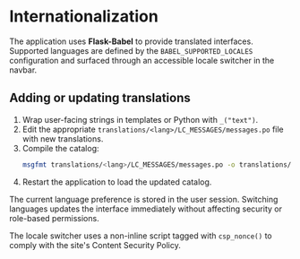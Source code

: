 # Internationalization

The application uses **Flask-Babel** to provide translated interfaces. Supported languages are defined by the `BABEL_SUPPORTED_LOCALES` configuration and surfaced through an accessible locale switcher in the navbar.

## Adding or updating translations

1. Wrap user-facing strings in templates or Python with `_("text")`.
2. Edit the appropriate `translations/<lang>/LC_MESSAGES/messages.po` file with new translations.
3. Compile the catalog:
   ```bash
   msgfmt translations/<lang>/LC_MESSAGES/messages.po -o translations/<lang>/LC_MESSAGES/messages.mo
   ```
4. Restart the application to load the updated catalog.

The current language preference is stored in the user session. Switching languages updates the interface immediately without affecting security or role-based permissions.

The locale switcher uses a non-inline script tagged with `csp_nonce()` to comply with the site's Content Security Policy.
